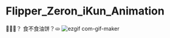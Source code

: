 # Flipper_Zeron_iKun_Animation

🐔🐔🐔？
食不食油饼？🫓
![ezgif com-gif-maker](https://user-images.githubusercontent.com/48357278/225803734-ef84a642-b377-444b-86f8-732b9c3c24ef.gif)
